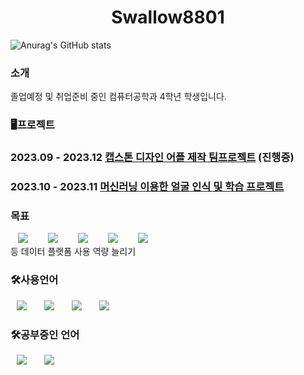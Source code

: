<h1 align="center"> Swallow8801</h1>

![Anurag's GitHub stats](https://github-readme-stats.vercel.app/api?username=Swallow8801&show_icons=true&theme=radical)

<h3>소개</h3>
졸업예정 및 취업준비 중인 컴퓨터공학과 4학년 학생입니다.

<h3>🖥프로젝트</h3>

### 2023.09 - 2023.12 [캡스톤 디자인 어플 제작 팀프로젝트](https://github.com/swallow8801/TeamProject_CapstoneDesign) (진행중)
### 2023.10 - 2023.11 [머신러닝 이용한 얼굴 인식 및 학습 프로젝트](https://github.com/swallow8801/FaceRecognitionReport)

<h3>목표</h3>
<div>
<img src="https://img.shields.io/badge/Hadoop-007396?style=flat-square&logo=ApacheHadoop&logoColor=white" style="height : auto; margin-left : 12px; margin-right : 12px;"/></a>&nbsp;
<img src="https://img.shields.io/badge/Hive-FDEE21?style=flat-square&logo=ApacheHive&logoColor=black" style="height : auto; margin-left : 12px; margin-right : 12px;"/></a>&nbsp;
<img src="https://img.shields.io/badge/Spark-E25A1C?style=flat-square&logo=ApacheSpark&logoColor=white" style="height : auto; margin-left : 12px; margin-right : 12px;"/></a>&nbsp;
<img src="https://img.shields.io/badge/Kafka-231F20?style=flat-square&logo=Apachekafka&logoColor=white" style="height : auto; margin-left : 12px; margin-right : 12px;"/></a>&nbsp;
<img src="https://img.shields.io/badge/Trino-DD00A1?style=flat-square&logo=Trino&logoColor=white" style="height : auto; margin-left : 12px; margin-right : 12px;"/></a>&nbsp;
</div>
등 데이터 플랫폼 사용 역량 늘리기


<h3>🛠사용언어</h3>
<div>
<img src="https://img.shields.io/badge/Java-007396?style=flat-square&logo=Java&logoColor=white" style="height : auto; margin-left : 10px; margin-right : 10px;"/></a>&nbsp;
<img src="https://img.shields.io/badge/Python-007396?style=flat-square&logo=Python&logoColor=white" style="height : auto; margin-left : 10px; margin-right : 10px;"/></a>&nbsp;
<img src="https://img.shields.io/badge/MySQL-007396?style=flat-square&logo=MySQL&logoColor=white" style="height : auto; margin-left : 10px; margin-right : 10px;"/></a>&nbsp;
<img src="https://img.shields.io/badge/C/C++-E34F26?style=flat-square&logo=C&logoColor=white" style="height : auto; margin-left : 10px; margin-right : 10px;"/></a>&nbsp;
</div>




<h3>🛠공부중인 언어</h3>
<div>
<img src="https://img.shields.io/badge/Scala-E34F26?style=flat-square&logo=Scala&logoColor=white" style="height : auto; margin-left : 10px; margin-right : 10px;"/></a>&nbsp;
<img src="https://img.shields.io/badge/R-E34F26?style=flat-square&logo=R&logoColor=white" style="height : auto; margin-left : 10px; margin-right : 10px;"/></a>&nbsp;
</div>
<!--
**swallow8801/Swallow8801** is a ✨ _special_ ✨ repository because its `README.md` (this file) appears on your GitHub profile.
<h3>🦢도약</h3>

<h3>저를 더 알고싶다면</h3>
<a href="https://velog.io/@987412563">
    <img src="http://img.shields.io/badge/Tech Blog-00D182?style=flat&logo=Emby&logoColor=white&link=https://velog.io/@987412563"
        style="height : auto; margin-left : 10px; margin-right : 10px;"/>
</a>
<a href="https://i987412563i@gmail.com">
    <img src="http://img.shields.io/badge/Gmail-EA4335?style=flat&logo=Gmail&logoColor=white&link=https://i987412563i@gmail.com"
        style="height : auto; margin-left : 10px; margin-right : 10px;"/>
</a>
<img src="https://img.shields.io/badge/JavaScript-F7DF1E?style=flat-square&logo=JavaScript&logoColor=white" style="height : auto; margin-left : 10px; margin-right : 10px;"/>
Here are some ideas to get you started:
- 🔭 I’m currently working on ...
- 🌱 I’m currently learning ...
- 👯 I’m looking to collaborate on ...
- 🤔 I’m looking for help with ...
- 💬 Ask me about ...
- 📫 How to reach me: ...
- 😄 Pronouns: ...
- ⚡ Fun fact: ...
-->
